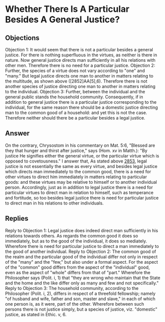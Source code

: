 # Whether There Is A Particular Besides A General Justice?
## Objections
Objection 1: It would seem that there is not a particular besides a general justice. For there is nothing superfluous in the virtues, as neither is there in nature. Now general justice directs man sufficiently in all his relations with other men. Therefore there is no need for a particular justice.
Objection 2: Further, the species of a virtue does not vary according to "one" and "many." But legal justice directs one man to another in matters relating to the multitude, as shown above ([2852]AA[5],6). Therefore there is not another species of justice directing one man to another in matters relating to the individual.
Objection 3: Further, between the individual and the general public stands the household community. Consequently, if in addition to general justice there is a particular justice corresponding to the individual, for the same reason there should be a domestic justice directing man to the common good of a household: and yet this is not the case. Therefore neither should there be a particular besides a legal justice.
## Answer
On the contrary, Chrysostom in his commentary on Mat. 5:6, "Blessed are they that hunger and thirst after justice," says (Hom. xv in Matth.): "By justice He signifies either the general virtue, or the particular virtue which is opposed to covetousness."
I answer that, As stated above [2853](A[6]), legal justice is not essentially the same as every virtue, and besides legal justice which directs man immediately to the common good, there is a need for other virtues to direct him immediately in matters relating to particular goods: and these virtues may be relative to himself or to another individual person. Accordingly, just as in addition to legal justice there is a need for particular virtues to direct man in relation to himself, such as temperance and fortitude, so too besides legal justice there is need for particular justice to direct man in his relations to other individuals.
## Replies
Reply to Objection 1: Legal justice does indeed direct man sufficiently in his relations towards others. As regards the common good it does so immediately, but as to the good of the individual, it does so mediately. Wherefore there is need for particular justice to direct a man immediately to the good of another individual.
Reply to Objection 2: The common good of the realm and the particular good of the individual differ not only in respect of the "many" and the "few," but also under a formal aspect. For the aspect of the "common" good differs from the aspect of the "individual" good, even as the aspect of "whole" differs from that of "part." Wherefore the Philosopher says (Polit. i, 1) that "they are wrong who maintain that the State and the home and the like differ only as many and few and not specifically."
Reply to Objection 3: The household community, according to the Philosopher (Polit. i, 2), differs in respect of a threefold fellowship; namely "of husband and wife, father and son, master and slave," in each of which one person is, as it were, part of the other. Wherefore between such persons there is not justice simply, but a species of justice, viz. "domestic" justice, as stated in Ethic. v, 6.
